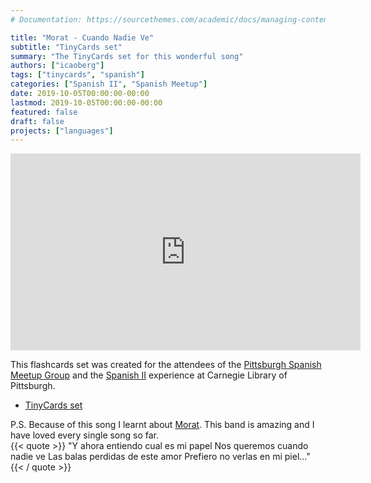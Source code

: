 ```yaml
---
# Documentation: https://sourcethemes.com/academic/docs/managing-content/

title: "Morat - Cuando Nadie Ve"
subtitle: "TinyCards set"
summary: "The TinyCards set for this wonderful song"
authors: ["icaoberg"]
tags: ["tinycards", "spanish"]
categories: ["Spanish II", "Spanish Meetup"]
date: 2019-10-05T00:00:00-00:00
lastmod: 2019-10-05T00:00:00-00:00
featured: false
draft: false
projects: ["languages"]
---
```


<iframe width="560" height="315" src="https://www.youtube.com/embed/szeA9tvItJY" frameborder="0" allow="accelerometer; autoplay; encrypted-media; gyroscope; picture-in-picture" allowfullscreen></iframe>

This flashcards set was created for the attendees of the [Pittsburgh Spanish Meetup Group](https://www.meetup.com/Pittsburgh-Spanish/events/264262917/) and the [Spanish II](https://www.carnegielibrary.org/?s=spanish+ii&search-location=Website) experience at Carnegie Library of Pittsburgh.

* [TinyCards set](https://tinycards.duolingo.com/decks/JUAhshuF/morat-cuando-nadie-ve)

P.S. Because of this song I learnt about [Morat](https://en.wikipedia.org/wiki/Morat_(band)). This band is amazing and I have loved every single song so far.
<br>
{{< quote >}}
"Y ahora entiendo cual es mi papel
Nos queremos cuando nadie ve
Las balas perdidas de este amor
Prefiero no verlas en mi piel..."
{{< / quote >}}
